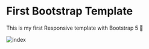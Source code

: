 # First Bootstrap Template

This is my first Responsive template with Bootstrap 5 🤭

![index](https://user-images.githubusercontent.com/88275860/204110689-6938b7f6-0237-4d39-b34b-afa6d5ba5ed8.jpg)
